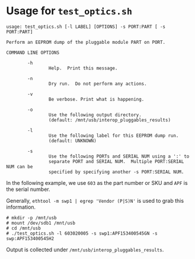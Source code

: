 # Usage for `test_optics.sh`

```
usage: test_optics.sh [-l LABEL] [OPTIONS] -s PORT:PART [ -s PORT:PART]

Perform an EEPROM dump of the pluggable module PART on PORT.

COMMAND LINE OPTIONS

        -h
                Help.  Print this message.

        -n
                Dry run.  Do not perform any actions.

        -v
                Be verbose. Print what is happening.

        -o
                Use the following output directory.
                (default: /mnt/usb/interop_pluggables_results)

        -l
                Use the following label for this EEPROM dump run.
                (default: UNKNOWN)

        -s
                Use the following PORTs and SERIAL NUM using a ':' to
                separate PORT and SERIAL NUM.  Multiple PORT:SERIAL NUM can be
                specified by specifying another -s PORT:SERIAL NUM.

```

In the following example, we use `603` as the part number or SKU and `APF` is
the serial number.

Generally, `ethtool -m swp1 | egrep 'Vendor (P|S)N'` is used to grab this 
information.

```
# mkdir -p /mnt/usb
# mount /dev/sdb1 /mnt/usb
# cd /mnt/usb
# ./test_optics.sh -l 603020005 -s swp1:APF153400545GN -s swp:APF153400545H2
```

Output is collected under `/mnt/usb/interop_pluggables_results`.

